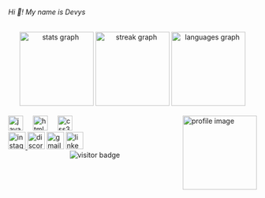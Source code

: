 <h6 align="left">Hi 👋! My name is Devys</h6>

<div align="center">
  <img src="https://github-readme-stats.vercel.app/api?username=kkDevys&hide_title=false&hide_rank=false&show_icons=true&include_all_commits=true&count_private=true&disable_animations=false&theme=dracula&locale=en&hide_border=false" height="150" alt="stats graph" />
  <img src="https://streak-stats.demolab.com?user=kkDevys&locale=en&mode=daily&theme=dracula&hide_border=false&border_radius=5" height="150" alt="streak graph" />
  <img src="https://github-readme-stats.vercel.app/api/top-langs?username=kkDevys&locale=en&hide_title=false&layout=compact&card_width=320&langs_count=5&theme=dracula&hide_border=false&custom_title=%F0%9F%8D%A8" height="150" alt="languages graph" />
</div>

<br clear="both">

<img align="right" height="150" src="https://th.bing.com/th/id/R.e266c8a010f847d401a2134bbbc15186?rik=u33ZeBOdt0HLDA&pid=ImgRaw&r=0" alt="profile image" />

<div align="left">
  <img src="https://cdn.jsdelivr.net/gh/devicons/devicon/icons/javascript/javascript-original.svg" height="30" alt="javascript logo" />
  <img width="12" />
  <img src="https://cdn.jsdelivr.net/gh/devicons/devicon/icons/html5/html5-original.svg" height="30" alt="html5 logo" />
  <img width="12" />
  <img src="https://cdn.jsdelivr.net/gh/devicons/devicon/icons/css3/css3-original.svg" height="30" alt="css3 logo" />
</div>

<div align="left">
  <a href="https://www.instagram.com/yuritriches_/" target="_blank">
    <img src="https://img.shields.io/static/v1?message=Instagram&logo=instagram&label=&color=E4405F&logoColor=white&labelColor=&style=for-the-badge" height="35" alt="instagram logo" />
  </a>
  <img src="https://img.shields.io/static/v1?message=DevysKii&logo=discord&label=&color=7289DA&logoColor=white&labelColor=&style=for-the-badge" height="35" alt="discord logo" />
  <img src="https://img.shields.io/static/v1?message=YuriTriches66&logo=gmail&label=&color=D14836&logoColor=white&labelColor=&style=for-the-badge" height="35" alt="gmail logo" />
  <img src="https://img.shields.io/static/v1?message=LinkedIn&logo=linkedin&label=&color=0077B5&logoColor=white&labelColor=&style=for-the-badge" height="35" alt="linkedin logo" />
</div>

<div align="center">
  <img src="https://visitor-badge.laobi.icu/badge?page_id=kkDevys.kkDevys" alt="visitor badge" />
</div>
